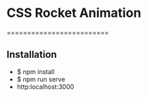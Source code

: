 # CSS Rocket Animation
=========================


Installation
--------------------

+ $ npm install
+ $ npm run serve
+ http:localhost:3000